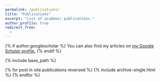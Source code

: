 ```yaml
---
permalink: /publications/
title: "Publications"
excerpt: "List of academic publications."
author_profile: true
redirect_from: 
  - 
---
```


{% if author.googlescholar %}
  You can also find my articles on <u><a href="{{author.googlescholar}}">my Google Scholar profile</a>.</u>
{% endif %}

{% include base_path %}

{% for post in site.publications reversed %}
  {% include archive-single.html %}
{% endfor %}
